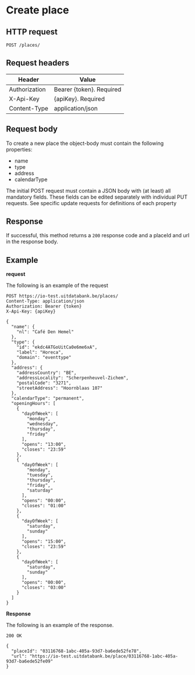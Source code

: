 ---
---

# Create place

## HTTP request

```
POST /places/
```

## Request headers

| Header        | Value                     |
| ------------- | ------------------------- |
| Authorization | Bearer {token}. Required  |
| X-Api-Key     | {apiKey}. Required        |
| Content-Type  | application/json          |

## Request body

To create a new place the object-body must contain the following properties:
- name
- type
- address
- calendarType

The initial POST request must contain a JSON body with (at least) all mandatory fields. These fields can be edited separately with individual PUT requests.
See specific update requests for definitions of each property

## Response

If successful, this method returns a `200` response code and a placeId and url in the response body.

## Example

**request**

The following is an example of the request

```
POST https://io-test.uitdatabank.be/places/
Content-Type: application/json
Authorization: Bearer {token}
X-Api-Key: {apiKey}

{
  "name": {
    "nl": "Café Den Hemel"
  },
  "type": {
    "id": "ekdc4ATGoUitCa0e6me6xA",
    "label": "Horeca",
    "domain": "eventtype"
  },
  "address": {
    "addressCountry": "BE",
    "addressLocality": "Scherpenheuvel-Zichem",
    "postalCode": "3271",
    "streetAddress": "Hoornblaas 107"
  },
  "calendarType": "permanent",
  "openingHours": [
    {
      "dayOfWeek": [
        "monday",
        "wednesday",
        "thursday",
        "friday"
      ],
      "opens": "13:00",
      "closes": "23:59"
    },
    {
      "dayOfWeek": [
        "monday",
        "tuesday",
        "thursday",
        "friday",
        "saturday"
      ],
      "opens": "00:00",
      "closes": "01:00"
    },
    {
      "dayOfWeek": [
        "saturday",
        "sunday"
      ],
      "opens": "15:00",
      "closes": "23:59"
    },
    {
      "dayOfWeek": [
        "saturday",
        "sunday"
      ],
      "opens": "00:00",
      "closes": "03:00"
    }
  ]
}
```

**Response**

The following is an example of the response.

```
200 OK

{
  "placeId": "03116768-1abc-405a-93d7-ba6ede52fe78",
  "url": "https://io-test.uitdatabank.be/place/03116768-1abc-405a-93d7-ba6ede52fe09"
}
```
